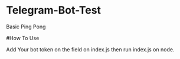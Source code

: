 # Telegram-Bot-Test
Basic Ping Pong

#How To Use

Add Your bot token on the <token> field on index.js then run index.js on node.
